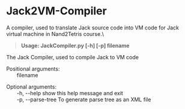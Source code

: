 # Jack2VM-Compiler
A compiler, used to translate Jack source code into VM code for Jack virtual machine in Nand2Tetris course.\

> **Usage: JackCompiler.py [-h] [-p] filename**

The Jack Compiler, used to compile Jack to VM code

Positional arguments:\
   &emsp;&emsp;filename

Optional arguments:\
  &emsp;&emsp;-h, --help        show this help message and exit\
  &emsp;&emsp;-p, --parse-tree  To generate parse tree as an XML file
